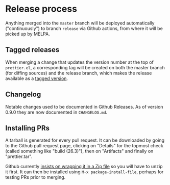# Release process

Anything merged into the `master` branch will be deployed
automatically ("continuously") to branch `release` via Github
actions, from where it will be picked up by MELPA.

## Tagged releases

When merging a change that updates the version number at the top of
`prettier.el`, a corresponding tag will be created on both the master
branch (for diffing sources) and the release branch, which makes the
release available as a [tagged
version](https://github.com/quelpa/quelpa#using-tagged-versions).

## Changelog

Notable changes used to be documented in Github Releases. As of
version 0.9.0 they are now documented in `CHANGELOG.md`.

## Installing PRs

A tarball is generated for every pull request. It can be downloaded by
going to the Github pull request page, clicking on "Details" for the
topmost check (called something like "build (26.3)"), then on
"Artifacts" and finally on "prettier.tar".

Github currently [insists on wrapping it in a Zip
file](https://github.com/actions/upload-artifact/issues/39#issuecomment-562635638)
so you will have to unzip it first. It can then be installed using
`M-x package-install-file`, perhaps for testing PRs prior to merging.
